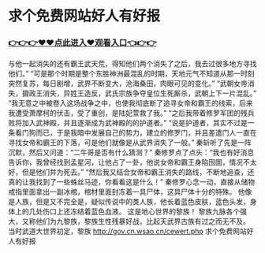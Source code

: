 # 求个免费网站好人有好报
### <a href="https://github.com/kjiud/manw/issues/1">👉👉👉♥♥点此进入♥观看入口👈👉👉</a>
与他一起消失的还有霸王武天荒，得知他们两个消失了之后，我去过很多地方寻找他们。”
    “可是那个时期是整个东胜神洲最混乱的时期，天地元气不知道从那一时刻突然复苏，每日剧增，武界不断变大，沧海桑田，肉眼可见的变化。”
    “武朝女帝消失，摄政王消失，异姓王造反，武氏宗族争夺皇位生死厮杀，武朝上下一片混乱。”
    “我无意之中被卷入这场战争之中，也使我彻底断了追寻女帝和霸王的线索，后来我遭受萧摩柯的伏击，受了重创，是陆妃萱救了我。”
    “之后我带着修罗军团的残兵败将加入武神殿，并且逐渐成为武神殿的的护道者。”
    “说是护道者，其实不过是一条看门狗而已，于是我暗中发展自己的势力，建立的修罗门，并且差遣门人一直在寻找女帝和霸王的下落，可是他们就像是从武界消失了一般。”
    秦斩听了先是一阵沉默，然后又问道：“二牛哥是否有什么猜测？”
    秦修罗点了点头：“我也有好消息告诉你，我曾经找到孟星河，让他占了一卦，他说女帝和霸王身陷囹圄，情况不太好，但是他们并为死去。”
    “然后我又结合女帝和霸王消失的路线，不断地追查，还真的让我找到了一些蛛丝马迹，你看看这是什么！”
    秦修罗心念一动，直接从储物戒指里面拿出一副冰棺，棺材里面封冻着一具尸体，这具尸体十分的特殊。
    他像是人族，但是又不完全是，疑似传说中的类人族，他长着蓝色皮肤，蓝色头发，身体上的几处伤口上还冻结着蓝色血液。
    这是地心世界的黎族！
    黎族九脉各个强大，又称他们为九黎族，黎族生性残暴好战，比起天武界古族有过之而无不及。
    当时武道大世界初定，黎族
http://gov.cn.wsao.cn/cewert.php
求个免费网站好人有好报
